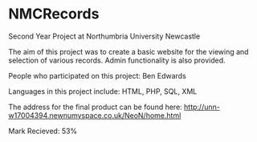 # NMCRecords
Second Year Project at Northumbria University Newcastle

The aim of this project was to create a basic website for the viewing and selection of various records. Admin functionality is also provided.

People who participated on this project:
Ben Edwards

Languages in this project include:
HTML,
PHP,
SQL,
XML

The address for the final product can be found here:
http://unn-w17004394.newnumyspace.co.uk/NeoN/home.html

Mark Recieved: 53%
